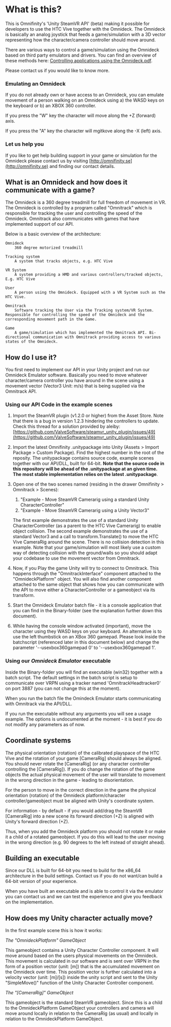 #  What is this?
This is Omnifinity's 'Unity SteamVR API' (beta) making it possible for developers to use the HTC Vive together with the Omnideck. The Omnideck is basically an analog joystick that feeds a game/simulation with a 3D vector representing how the character/camera controller should move around. 

There are various ways to control a game/simulation using the Omnideck based on third party emulators and drivers. You can find an overview of these methods here: [Controlling applications using the Omnideck.pdf](https://github.com/Omnifinity/Unity-SteamVR-API/blob/master/Controlling%20applications%20using%20the%20Omnideck.pdf). 

Please contact us if you would like to know more.

 ### Emulating an Omnideck
If you do not already own or have access to an Omnideck, you can emulate movement of a person walking on an Omnideck using a) the WASD keys on the keyboard or b) an XBOX 360 controller.

If you press the "W" key the character will move along the +Z (forward) axis.

If you press the "A" key the character will mgitkove along the -X (left) axis.

### Let us help you
If you like to get help building support in your game or simulation for the Omnideck please contact us by visiting [http://omnifinity.se](http://omnifinity.se) and finding our contact details.

## What is an Omnideck and how does it communicate with a game?
The Omnideck is a 360 degree treadmill for full freedom of movement in VR. The Omnideck is controlled by a program called "Omnitrack" which is responsible for tracking the user and controlling the speed of the Omnideck. Omnitrack also communicates with games that have implemented support of our API. 

Below is a basic overview of the architecture:

	Omnideck
		360 degree motorized treadmill

	Tracking system
		A system that tracks objects, e.g. HTC Vive

	VR System
		A system providing a HMD and various controllers/tracked objects, E.g. HTC Vive

	User
		A person using the Omnideck. Equipped with a VR System such as the HTC Vive.

	Omnitrack
		Software tracking the User via the Tracking system/VR System. Responsible for controlling the speed of the Omnideck and the corresponding movement path in the Game.

	Game
		A game/simulation which has implemented the Omnitrack API. Bi-directional communication with Omnitrack providing access to various states of the Omnideck.


##  How do I use it?
You first need to implement our API in your Unity project and run our Omnideck Emulator software. Basically you need to move whatever character/camera controller you have around in the scene using a movement vector (Vector3 Unit: m/s) that is being supplied via the Omnitrack API.

### Using our API Code in the example scenes
1. Import the SteamVR plugin (v1.2.0 or higher) from the Asset Store. Note that there is a bug in version 1.2.3 hindering the controllers to update. Check this thread for a solution provided by aleiby: [https://github.com/ValveSoftware/steamvr_unity_plugin/issues/49](https://github.com/ValveSoftware/steamvr_unity_plugin/issues/49)

2. Import the latest Omnifinity .unitypackage into Unity (Assets > Import Package > Custom Package). Find the highest number in the root of the reposity. The unitypackage contains source code, example scenes together with our API/DLL, built for 64-bit. **Note that the source code in this repository will be ahead of the .unitypackage at an given time. The most stable implementation relies on the latest .unitypackage**.

3. Open one of the two scenes named (residing in the drawer Omnifinity > Omnitrack > Scenes):
	1. "Example - Move SteamVR Camerarig using a standard Unity CharacterController"
	2. "Example - Move SteamVR Camerarig using a Unity Vector3"

	The first example demonstrates the use of a standard Unity CharacterController (as a parent to the HTC Vive Camerarig) to enable object collision.
	The second example demonstrates the use of a standard Vector3 and a call to transform.Translate() to move the HTC Vive CameraRig around the scene. There is no collision detection in this example. Note that your game/simulation will most likely use a custom way of detecting collision with the ground/walls so you should adapt your codebase to use the movement vector from Omnitrack.

4. Now, if you Play the game Unity will try to connect to Omnitrack. This happens through the "OmnitrackInterface" component attached to the "OmnideckPlatform" object. You will also find another component attached to the same object that shows how you can communicate with the API to move either a CharacterController or a gameobject via its transform. 
5. Start the Omnideck Emulator batch file - it is a console application that you can find in the Binary-folder (see the explanation further down this document).
6. While having the console window activated (important), move the character using they WASD keys on your keyboard. An alternative is to use the left thumbstick on an XBox 360 gamepad. Please look inside the batchscript (referenced later in this document below) and change the parameter '--usexbox360gamepad 0' to '--usexbox360gamepad 1'. 

### Using our *Omnideck Emulator* executable
Inside the Binary-folder you will find an executable (win32) together with a batch script. The default settings in the batch script is setup to communicate over VRPN using a tracker named 'OmnitrackHeadtracker0' on port 3887 (you can not change this at the moment). 

When you run the batch file the Omindeck Emulator starts communicating with Omnitrack via the API/DLL. 

If you run the executable without any arguments you will see a usage example. The options is undocumented at the moment - it is best if you do not modify any parameters as of now.

## Coordinate systems
The physical orientation (rotation) of the calibrated playspace of the HTC Vive and the rotation of your game [CameraRig] should always be aligned. You should never rotate the [CameraRig] (or any character controller controlling the [CameraRig]). If you do change the rotation of the game objects the actual physical movement of the user will translate to movement in the wrong direction in the game - leading to disorientation. 

For the person to move in the correct direction in the game the physical orientation (rotation) of the Omnideck platform/character controller/gameobject must be aligned with Unity's coordinate system.

For information - by default - if you would add/drag the SteamVR [CameraRig] into a new scene its forward direction (+Z) is aligned with Unity's forward direction (+Z).

Thus, when you add the Omnideck platform you should not rotate it or make it a child of a rotated gameobject. If you do this will lead to the user moving in the wrong direction (e.g. 90 degrees to the left instead of straight ahead).

## Building an executable
Since our DLL is built for 64-bit you need to build for the x86_64 architecture in the build settings. Contact us if you do not want/can build a 64-bit version of your experience. 

When you have built an executable and is able to control it via the emulator you can contact us and we can test the experience and give you feedback on the implementation.

## How does my Unity character actually move?

In the first example scene this is how it works:

*The "OmnideckPlatform" GameObject*

This gameobject contains a Unity Character Controller component. It will move around based on the users physical movements on the Omnideck. This movement is calculated in our software and is sent over VRPN in the form of a position vector (unit: [m]) that is the accumulated movement on the Omnideck over time. This position vector is further calculated into a velocity vector (unit: [m]/[s]) inside the unity script and sent to the Unity "SimpleMove()" function of the Unity Character Controller component.

*The "[CameraRig]" GameObject*

This gameobject is the standard SteamVR gameobject. Since this is a child to the OmnideckPlatform GameObject your controllers and camera will move around locally in relation to the CameraRig (as usual) and locally in relation to the OmnideckPlatform GameObject. 